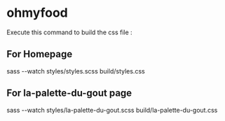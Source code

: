 # ohmyfood

Execute this command to build the css file :

## For Homepage
sass --watch styles/styles.scss build/styles.css

## For la-palette-du-gout page
sass --watch styles/la-palette-du-gout.scss build/la-palette-du-gout.css
